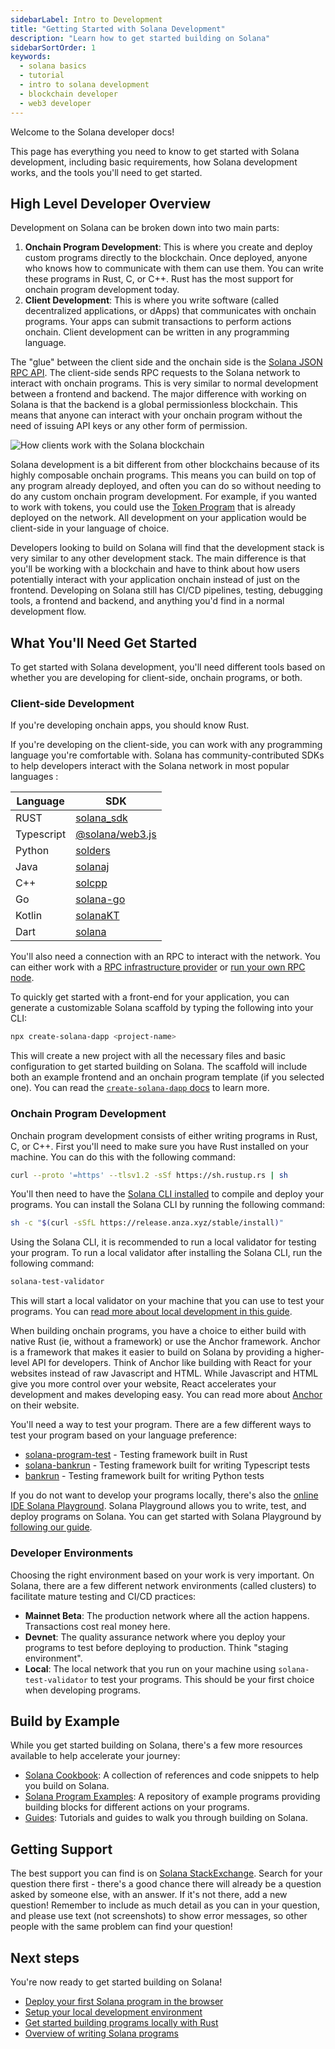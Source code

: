 ```yaml
---
sidebarLabel: Intro to Development
title: "Getting Started with Solana Development"
description: "Learn how to get started building on Solana"
sidebarSortOrder: 1
keywords:
  - solana basics
  - tutorial
  - intro to solana development
  - blockchain developer
  - web3 developer
---
```


Welcome to the Solana developer docs!

This page has everything you need to know to get started with Solana
development, including basic requirements, how Solana development works, and the
tools you'll need to get started.

## High Level Developer Overview

Development on Solana can be broken down into two main parts:

1. **Onchain Program Development**: This is where you create and deploy custom
   programs directly to the blockchain. Once deployed, anyone who knows how to
   communicate with them can use them. You can write these programs in Rust, C,
   or C++. Rust has the most support for onchain program development today.
2. **Client Development**: This is where you write software (called
   decentralized applications, or dApps) that communicates with onchain
   programs. Your apps can submit transactions to perform actions onchain.
   Client development can be written in any programming language.

The "glue" between the client side and the onchain side is the
[Solana JSON RPC API](https://solana.com/docs/rpc). The client-side sends RPC
requests to the Solana network to interact with onchain programs. This is very
similar to normal development between a frontend and backend. The major
difference with working on Solana is that the backend is a global permissionless
blockchain. This means that anyone can interact with your onchain program
without the need of issuing API keys or any other form of permission.

![How clients work with the Solana blockchain](/assets/docs/intro/developer_flow.png)

Solana development is a bit different from other blockchains because of its
highly composable onchain programs. This means you can build on top of any
program already deployed, and often you can do so without needing to do any
custom onchain program development. For example, if you wanted to work with
tokens, you could use the [Token Program](/docs/core/tokens.md) that is already
deployed on the network. All development on your application would be
client-side in your language of choice.

Developers looking to build on Solana will find that the development stack is
very similar to any other development stack. The main difference is that you'll
be working with a blockchain and have to think about how users potentially
interact with your application onchain instead of just on the frontend.
Developing on Solana still has CI/CD pipelines, testing, debugging tools, a
frontend and backend, and anything you'd find in a normal development flow.

## What You'll Need Get Started

To get started with Solana development, you'll need different tools based on
whether you are developing for client-side, onchain programs, or both.

### Client-side Development

If you're developing onchain apps, you should know Rust.

If you're developing on the client-side, you can work with any programming
language you're comfortable with. Solana has community-contributed SDKs to help
developers interact with the Solana network in most popular languages :

| Language   | SDK                                                                                         |
| ---------- | ------------------------------------------------------------------------------------------- |
| RUST       | [solana_sdk](https://docs.rs/solana-sdk/latest/solana_sdk/)                                 |
| Typescript | [@solana/web3.js](https://github.com/solana-labs/solana-web3.js)                            |
| Python     | [solders](https://github.com/kevinheavey/solders)                                           |
| Java       | [solanaj](https://github.com/skynetcap/solanaj)                                             |
| C++        | [solcpp](https://github.com/mschneider/solcpp)                                              |
| Go         | [solana-go](https://github.com/gagliardetto/solana-go)                                      |
| Kotlin     | [solanaKT](https://github.com/metaplex-foundation/SolanaKT)                                 |
| Dart       | [solana](https://github.com/espresso-cash/espresso-cash-public/tree/master/packages/solana) |

You'll also need a connection with an RPC to interact with the network. You can
either work with a [RPC infrastructure provider](https://solana.com/rpc) or
[run your own RPC node](https://docs.solanalabs.com/operations/setup-an-rpc-node).

To quickly get started with a front-end for your application, you can generate a
customizable Solana scaffold by typing the following into your CLI:

```bash
npx create-solana-dapp <project-name>
```

This will create a new project with all the necessary files and basic
configuration to get started building on Solana. The scaffold will include both
an example frontend and an onchain program template (if you selected one). You
can read the
[`create-solana-dapp` docs](https://github.com/solana-developers/create-solana-dapp?tab=readme-ov-file#create-solana-dapp)
to learn more.

### Onchain Program Development

Onchain program development consists of either writing programs in Rust, C, or
C++. First you'll need to make sure you have Rust installed on your machine. You
can do this with the following command:

```bash
curl --proto '=https' --tlsv1.2 -sSf https://sh.rustup.rs | sh
```

You'll then need to have the
[Solana CLI installed](https://docs.solanalabs.com/cli/install) to compile and
deploy your programs. You can install the Solana CLI by running the following
command:

```bash
sh -c "$(curl -sSfL https://release.anza.xyz/stable/install)"
```

Using the Solana CLI, it is recommended to run a local validator for testing
your program. To run a local validator after installing the Solana CLI, run the
following command:

```bash
solana-test-validator
```

This will start a local validator on your machine that you can use to test your
programs. You can
[read more about local development in this guide](https://solana.com/developers/guides/getstarted/setup-local-development).

When building onchain programs, you have a choice to either build with native
Rust (ie, without a framework) or use the Anchor framework. Anchor is a
framework that makes it easier to build on Solana by providing a higher-level
API for developers. Think of Anchor like building with React for your websites
instead of raw Javascript and HTML. While Javascript and HTML give you more
control over your website, React accelerates your development and makes
developing easy. You can read more about [Anchor](https://www.anchor-lang.com/)
on their website.

You'll need a way to test your program. There are a few different ways to test
your program based on your language preference:

- [solana-program-test](https://docs.rs/solana-program-test/latest/solana_program_test/) -
  Testing framework built in Rust
- [solana-bankrun](https://kevinheavey.github.io/solana-bankrun/) - Testing
  framework built for writing Typescript tests
- [bankrun](https://kevinheavey.github.io/solders/tutorials/bankrun.html) -
  Testing framework built for writing Python tests

If you do not want to develop your programs locally, there's also the
[online IDE Solana Playground](https://beta.solpg.io). Solana Playground allows
you to write, test, and deploy programs on Solana. You can get started with
Solana Playground by
[following our guide](https://solana.com/developers/guides/getstarted/hello-world-in-your-browser).

### Developer Environments

Choosing the right environment based on your work is very important. On Solana,
there are a few different network environments (called clusters) to facilitate
mature testing and CI/CD practices:

- **Mainnet Beta**: The production network where all the action happens.
  Transactions cost real money here.
- **Devnet**: The quality assurance network where you deploy your programs to
  test before deploying to production. Think "staging environment".
- **Local**: The local network that you run on your machine using
  `solana-test-validator` to test your programs. This should be your first
  choice when developing programs.

## Build by Example

While you get started building on Solana, there's a few more resources available
to help accelerate your journey:

- [Solana Cookbook](https://solana.com/developers/cookbook): A collection of
  references and code snippets to help you build on Solana.
- [Solana Program Examples](https://github.com/solana-developers/program-examples):
  A repository of example programs providing building blocks for different
  actions on your programs.
- [Guides](https://solana.com/developers/guides): Tutorials and guides to walk
  you through building on Solana.

## Getting Support

The best support you can find is on
[Solana StackExchange](https://solana.stackexchange.com/). Search for your
question there first - there's a good chance there will already be a question
asked by someone else, with an answer. If it's not there, add a new question!
Remember to include as much detail as you can in your question, and please use
text (not screenshots) to show error messages, so other people with the same
problem can find your question!

## Next steps

You're now ready to get started building on Solana!

- [Deploy your first Solana program in the browser](/content/guides/getstarted/hello-world-in-your-browser.md)
- [Setup your local development environment](/content/guides/getstarted/setup-local-development.md)
- [Get started building programs locally with Rust](/content/guides/getstarted/local-rust-hello-world.md)
- [Overview of writing Solana programs](/docs/programs/index.md)
